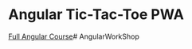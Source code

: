 # Angular Tic-Tac-Toe PWA

[Full Angular Course](https://fireship.io/courses/angular/)# AngularWorkShop
